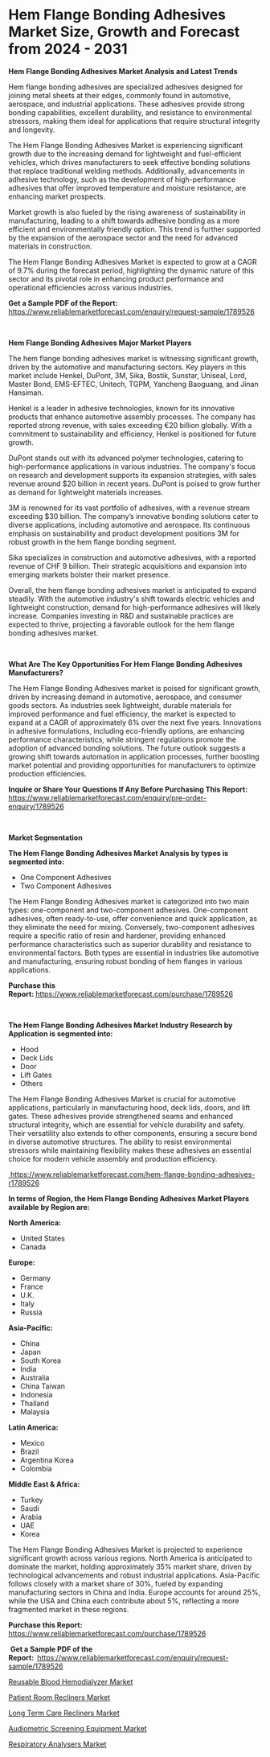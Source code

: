 <p><h1>Hem Flange Bonding Adhesives Market Size, Growth and Forecast from 2024 - 2031</h1></p><p><strong>Hem Flange Bonding Adhesives Market Analysis and Latest Trends</strong></p>
<p><p>Hem flange bonding adhesives are specialized adhesives designed for joining metal sheets at their edges, commonly found in automotive, aerospace, and industrial applications. These adhesives provide strong bonding capabilities, excellent durability, and resistance to environmental stressors, making them ideal for applications that require structural integrity and longevity.</p><p>The Hem Flange Bonding Adhesives Market is experiencing significant growth due to the increasing demand for lightweight and fuel-efficient vehicles, which drives manufacturers to seek effective bonding solutions that replace traditional welding methods. Additionally, advancements in adhesive technology, such as the development of high-performance adhesives that offer improved temperature and moisture resistance, are enhancing market prospects.</p><p>Market growth is also fueled by the rising awareness of sustainability in manufacturing, leading to a shift towards adhesive bonding as a more efficient and environmentally friendly option. This trend is further supported by the expansion of the aerospace sector and the need for advanced materials in construction. </p><p>The Hem Flange Bonding Adhesives Market is expected to grow at a CAGR of 9.7% during the forecast period, highlighting the dynamic nature of this sector and its pivotal role in enhancing product performance and operational efficiencies across various industries.</p></p>
<p><strong>Get a Sample PDF of the Report:&nbsp;</strong> <a href="https://www.reliablemarketforecast.com/enquiry/request-sample/1789526?utm_campaign=1578&utm_medium=2&utm_source=Github&utm_content=ia&utm_term=13102024&utm_id=hem-flange-bonding-adhesives">https://www.reliablemarketforecast.com/enquiry/request-sample/1789526</a></p>
<p>&nbsp;</p>
<p><strong>Hem Flange Bonding Adhesives Major Market Players</strong></p>
<p><p>The hem flange bonding adhesives market is witnessing significant growth, driven by the automotive and manufacturing sectors. Key players in this market include Henkel, DuPont, 3M, Sika, Bostik, Sunstar, Uniseal, Lord, Master Bond, EMS-EFTEC, Unitech, TGPM, Yancheng Baoguang, and Jinan Hansiman.</p><p>Henkel is a leader in adhesive technologies, known for its innovative products that enhance automotive assembly processes. The company has reported strong revenue, with sales exceeding €20 billion globally. With a commitment to sustainability and efficiency, Henkel is positioned for future growth.</p><p>DuPont stands out with its advanced polymer technologies, catering to high-performance applications in various industries. The company's focus on research and development supports its expansion strategies, with sales revenue around $20 billion in recent years. DuPont is poised to grow further as demand for lightweight materials increases.</p><p>3M is renowned for its vast portfolio of adhesives, with a revenue stream exceeding $30 billion. The company’s innovative bonding solutions cater to diverse applications, including automotive and aerospace. Its continuous emphasis on sustainability and product development positions 3M for robust growth in the hem flange bonding segment.</p><p>Sika specializes in construction and automotive adhesives, with a reported revenue of CHF 9 billion. Their strategic acquisitions and expansion into emerging markets bolster their market presence.</p><p>Overall, the hem flange bonding adhesives market is anticipated to expand steadily. With the automotive industry's shift towards electric vehicles and lightweight construction, demand for high-performance adhesives will likely increase. Companies investing in R&D and sustainable practices are expected to thrive, projecting a favorable outlook for the hem flange bonding adhesives market.</p></p>
<p>&nbsp;</p>
<p><strong>What Are The Key Opportunities For Hem Flange Bonding Adhesives Manufacturers?</strong></p>
<p><p>The Hem Flange Bonding Adhesives market is poised for significant growth, driven by increasing demand in automotive, aerospace, and consumer goods sectors. As industries seek lightweight, durable materials for improved performance and fuel efficiency, the market is expected to expand at a CAGR of approximately 6% over the next five years. Innovations in adhesive formulations, including eco-friendly options, are enhancing performance characteristics, while stringent regulations promote the adoption of advanced bonding solutions. The future outlook suggests a growing shift towards automation in application processes, further boosting market potential and providing opportunities for manufacturers to optimize production efficiencies.</p></p>
<p><strong>Inquire or Share Your Questions If Any Before Purchasing This Report:</strong> <a href="https://www.reliablemarketforecast.com/enquiry/pre-order-enquiry/1789526?utm_campaign=1578&utm_medium=2&utm_source=Github&utm_content=ia&utm_term=13102024&utm_id=hem-flange-bonding-adhesives">https://www.reliablemarketforecast.com/enquiry/pre-order-enquiry/1789526</a></p>
<p>&nbsp;</p>
<p><strong>Market Segmentation</strong></p>
<p><strong>The Hem Flange Bonding Adhesives Market Analysis by types is segmented into:</strong></p>
<p><ul><li>One Component Adhesives</li><li>Two Component Adhesives</li></ul></p>
<p><p>The Hem Flange Bonding Adhesives market is categorized into two main types: one-component and two-component adhesives. One-component adhesives, often ready-to-use, offer convenience and quick application, as they eliminate the need for mixing. Conversely, two-component adhesives require a specific ratio of resin and hardener, providing enhanced performance characteristics such as superior durability and resistance to environmental factors. Both types are essential in industries like automotive and manufacturing, ensuring robust bonding of hem flanges in various applications.</p></p>
<p><strong>Purchase this Report:&nbsp;</strong><a href="https://www.reliablemarketforecast.com/purchase/1789526?utm_campaign=1578&utm_medium=2&utm_source=Github&utm_content=ia&utm_term=13102024&utm_id=hem-flange-bonding-adhesives">https://www.reliablemarketforecast.com/purchase/1789526</a></p>
<p>&nbsp;</p>
<p><strong>The Hem Flange Bonding Adhesives Market Industry Research by Application is segmented into:</strong></p>
<p><ul><li>Hood</li><li>Deck Lids</li><li>Door</li><li>Lift Gates</li><li>Others</li></ul></p>
<p><p>The Hem Flange Bonding Adhesives Market is crucial for automotive applications, particularly in manufacturing hood, deck lids, doors, and lift gates. These adhesives provide strengthened seams and enhanced structural integrity, which are essential for vehicle durability and safety. Their versatility also extends to other components, ensuring a secure bond in diverse automotive structures. The ability to resist environmental stressors while maintaining flexibility makes these adhesives an essential choice for modern vehicle assembly and production efficiency.</p></p>
<p><a href="https://www.reliablemarketforecast.com/hem-flange-bonding-adhesives-r1789526?utm_campaign=1578&utm_medium=2&utm_source=Github&utm_content=ia&utm_term=13102024&utm_id=hem-flange-bonding-adhesives">&nbsp;https://www.reliablemarketforecast.com/hem-flange-bonding-adhesives-r1789526</a></p>
<p><strong>In terms of Region, the Hem Flange Bonding Adhesives Market Players available by Region are:</strong></p>
<p>
    <p> <strong> North America: </strong>
        <ul>
            <li>United States</li>
            <li>Canada</li>
        </ul>
        </p> 
    <p> <strong> Europe: </strong>
        <ul>
            <li>Germany</li>
            <li>France</li>
            <li>U.K.</li>
            <li>Italy</li>
            <li>Russia</li>
        </ul>
        </p> 
    <p> <strong> Asia-Pacific: </strong>
        <ul>
            <li>China</li>
            <li>Japan</li>
            <li>South Korea</li>
            <li>India</li>
            <li>Australia</li>
            <li>China Taiwan</li>
            <li>Indonesia</li>
            <li>Thailand</li>
            <li>Malaysia</li>
        </ul>
        </p> 
    <p> <strong> Latin America: </strong>
        <ul>
            <li>Mexico</li>
            <li>Brazil</li>
            <li>Argentina Korea</li>
            <li>Colombia</li>
        </ul>
        </p> 
    <p> <strong> Middle East & Africa: </strong>
        <ul>
            <li>Turkey</li>
            <li>Saudi</li>
            <li>Arabia</li>
            <li>UAE</li>
            <li>Korea</li>
        </ul>
    </p>
    </p>
<p><p>The Hem Flange Bonding Adhesives Market is projected to experience significant growth across various regions. North America is anticipated to dominate the market, holding approximately 35% market share, driven by technological advancements and robust industrial applications. Asia-Pacific follows closely with a market share of 30%, fueled by expanding manufacturing sectors in China and India. Europe accounts for around 25%, while the USA and China each contribute about 5%, reflecting a more fragmented market in these regions.</p></p>
<p><strong>Purchase this Report: </strong><a href="https://www.reliablemarketforecast.com/purchase/1789526?utm_campaign=1578&utm_medium=2&utm_source=Github&utm_content=ia&utm_term=13102024&utm_id=hem-flange-bonding-adhesives">https://www.reliablemarketforecast.com/purchase/1789526</a></p>
<p>&nbsp;<strong>Get a Sample PDF of the Report:&nbsp;&nbsp;</strong><a href="https://www.reliablemarketforecast.com/enquiry/request-sample/1789526?utm_campaign=1578&utm_medium=2&utm_source=Github&utm_content=ia&utm_term=13102024&utm_id=hem-flange-bonding-adhesives">https://www.reliablemarketforecast.com/enquiry/request-sample/1789526</a></p>
<p><strong></strong></p>
<p><p><a href="https://www.linkedin.com/pulse/decoding-reusable-blood-hemodialyzer-industry-dynamics-gaoke?utm_campaign=1578&utm_medium=2&utm_source=Github&utm_content=ia&utm_term=13102024&utm_id=hem-flange-bonding-adhesives">Reusable Blood Hemodialyzer Market</a></p><p><a href="https://www.linkedin.com/pulse/patient-room-recliners-market-revolution-size-share-emerging-i1ebe?utm_campaign=1578&utm_medium=2&utm_source=Github&utm_content=ia&utm_term=13102024&utm_id=hem-flange-bonding-adhesives">Patient Room Recliners Market</a></p><p><a href="https://www.linkedin.com/pulse/long-term-care-recliners-market-analysis-report-global-0ctee?utm_campaign=1578&utm_medium=2&utm_source=Github&utm_content=ia&utm_term=13102024&utm_id=hem-flange-bonding-adhesives">Long Term Care Recliners Market</a></p><p><a href="https://www.linkedin.com/pulse/audiometric-screening-equipment-market-emerging-trends-omi4e?utm_campaign=1578&utm_medium=2&utm_source=Github&utm_content=ia&utm_term=13102024&utm_id=hem-flange-bonding-adhesives">Audiometric Screening Equipment Market</a></p><p><a href="https://www.linkedin.com/pulse/top-trends-transforming-respiratory-analysers-market-2024-om5ie?utm_campaign=1578&utm_medium=2&utm_source=Github&utm_content=ia&utm_term=13102024&utm_id=hem-flange-bonding-adhesives">Respiratory Analysers Market</a></p></p>